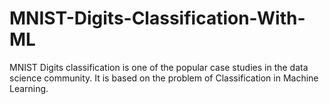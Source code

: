 # MNIST-Digits-Classification-With-ML
MNIST Digits classification is one of the popular case studies in the data science community. It is based on the problem of Classification in Machine Learning.
